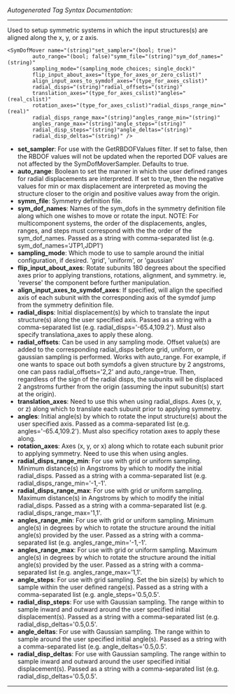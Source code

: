 _Autogenerated Tag Syntax Documentation:_

---
Used to setup symmetric systems in which the input structures(s) are aligned along the x, y, or z axis.

```
<SymDofMover name="(string)"set_sampler="(bool; true)"
        auto_range="(bool; false)"symm_file="(string)"sym_dof_names="(string)"
        sampling_mode="(sampling_mode_choices; single_dock)"
        flip_input_about_axes="(type_for_axes_or_zero_cslist)"
        align_input_axes_to_symdof_axes="(type_for_axes_cslist)"
        radial_disps="(string)"radial_offsets="(string)"
        translation_axes="(type_for_axes_cslist)"angles="(real_cslist)"
        rotation_axes="(type_for_axes_cslist)"radial_disps_range_min="(real)"
        radial_disps_range_max="(string)"angles_range_min="(string)"
        angles_range_max="(string)"angle_steps="(string)"
        radial_disp_steps="(string)"angle_deltas="(string)"
        radial_disp_deltas="(string)" />
```

-   **set_sampler**: For use with the GetRBDOFValues filter. If set to false, then the RBDOF values will not be updated when the reported DOF values are not affected by the SymDofMoverSampler. Defaults to true.
-   **auto_range**: Boolean to set the manner in which the user defined ranges for radial displacements are interpreted. If set to true, then the negative values for min or max displacement are interpreted as moving the structure closer to the origin and positive values away from the origin.
-   **symm_file**: Symmetry definition file.
-   **sym_dof_names**: Names of the sym_dofs in the symmetry definition file along which one wishes to move or rotate the input. NOTE: For multicomponent systems, the order of the displacements, angles, ranges, and steps must correspond with the the order of the sym_dof_names. Passed as a string with comma-separated list (e.g. sym_dof_names='JTP1,JDP1')
-   **sampling_mode**: Which mode to use to sample around the initial configuration, if desired. 'grid', 'uniform', or 'gaussian'
-   **flip_input_about_axes**: Rotate subunits 180 degrees about the specified axes prior to applying transtions, rotations, alignment, and symmetry. ie, 'reverse' the component before further manipulation.
-   **align_input_axes_to_symdof_axes**: If specified, will align the specified axis of each subunit with the corresponding axis of the symdof jump from the symmetry definition file.
-   **radial_disps**: Initial displacement(s) by which to translate the input structure(s) along the user specified axis. Passed as a string with a comma-separated list (e.g. radial_disps='-65.4,109.2'). Must also specify translationa_axes to apply these along.
-   **radial_offsets**: Can be used in any sampling mode. Offset value(s) are added to the corresponding radial_disps before grid, uniform, or gaussian sampling is performed. Works with auto_range. For example, if one wants to space out both symdofs a given structure by 2 angstroms, one can pass radial_offsets='2,2' and auto_range=true. Then, regardless of the sign of the radial disps, the subunits will be displaced 2 angstroms further from the origin (assuming the input subunit(s) start at the origin).
-   **translation_axes**: Need to use this when using radial_disps. Axes (x, y, or z) along which to translate each subunit prior to applying symmetry.
-   **angles**: Initial angle(s) by which to rotate the input structure(s) about the user specified axis. Passed as a comma-separated list (e.g. angles='-65.4,109.2'). Must also specificy rotation axes to apply these along.
-   **rotation_axes**: Axes (x, y, or x) along which to rotate each subunit prior to applying symmetry. Need to use this when using angles.
-   **radial_disps_range_min**: For use with grid or uniform sampling. Minimum distance(s) in Angstroms by which to modify the initial radial_disps. Passed as a string with a comma-separated list (e.g. radial_disps_range_min='-1,-1'.
-   **radial_disps_range_max**: For use with grid or uniform sampling. Maximum distance(s) in Angstroms by which to modify the initial radial_disps. Passed as a string with a comma-separated list (e.g. radial_disps_range_max='1,1'.
-   **angles_range_min**: For use with grid or uniform sampling. Minimum angle(s) in degrees by which to rotate the structure around the initial angle(s) provided by the user. Passed as a string with a comma-separated list (e.g. angles_range_min='-1,-1'.
-   **angles_range_max**: For use with grid or uniform sampling. Maximum angle(s) in degrees by which to rotate the structure around the initial angle(s) provided by the user. Passed as a string with a comma-separated list (e.g. angles_range_max='1,1'.
-   **angle_steps**: For use with grid sampling. Set the bin size(s) by which to sample within the user defined range(s). Passed as a string with a comma-separated list (e.g. angle_steps='0.5,0.5'.
-   **radial_disp_steps**: For use with Gaussian sampling. The range within to sample inward and outward around the user specified initial displacement(s). Passed as a string with a comma-separated list (e.g. radial_disp_deltas='0.5,0.5'.
-   **angle_deltas**: For use with Gaussian sampling. The range within to sample around the user specified initial angle(s). Passed as a string with a comma-separated list (e.g. angle_deltas='0.5,0.5'.
-   **radial_disp_deltas**: For use with Gaussian sampling. The range within to sample inward and outward around the user specified initial displacement(s). Passed as a string with a comma-separated list (e.g. radial_disp_deltas='0.5,0.5'.

---
